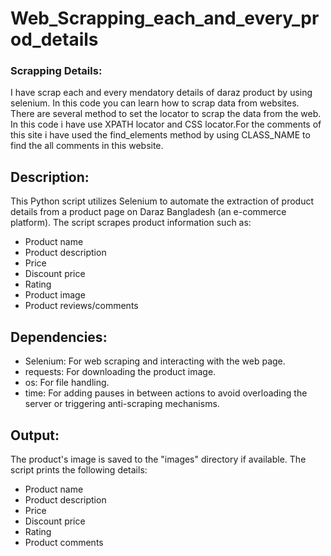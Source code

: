 # Web_Scrapping_each_and_every_prod_details

### Scrapping Details: 
I have scrap each and every mendatory details of daraz product by using selenium. In this code you can learn how to scrap data from websites. There are several method to set the locator to scrap the data from the web. In this code i have use XPATH locator and CSS locator.For the comments of this site i have used the find_elements method by using CLASS_NAME to find the all comments in this website.

## Description: 
This Python script utilizes Selenium to automate the extraction of product details from a product page on Daraz Bangladesh (an e-commerce platform). The script scrapes product information such as:

- Product name
- Product description
- Price
- Discount price
- Rating
- Product image
- Product reviews/comments

## Dependencies:

- Selenium: For web scraping and interacting with the web page.
- requests: For downloading the product image.
- os: For file handling.
- time: For adding pauses in between actions to avoid overloading the server or triggering anti-scraping mechanisms.

## Output:

The product's image is saved to the "images" directory if available.
The script prints the following details:
- Product name
- Product description
- Price
- Discount price
- Rating
- Product comments 
